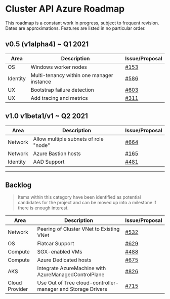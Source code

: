 # Cluster API Azure Roadmap

This roadmap is a constant work in progress, subject to frequent revision. Dates are approximations. Features are listed in no particular order.

## v0.5 (v1alpha4) ~ Q1 2021

|Area|Description|Issue/Proposal|
|--|--|--|
|OS|Windows worker nodes|[#153](https://github.com/kubernetes-sigs/cluster-api-provider-azure/issues/153)|
|Identity|Multi-tenancy within one manager instance|[#586](https://github.com/kubernetes-sigs/cluster-api-provider-azure/issues/586)|
|UX|Bootstrap failure detection|[#603](https://github.com/kubernetes-sigs/cluster-api-provider-azure/issues/603)|
|UX|Add tracing and metrics|[#311](https://github.com/kubernetes-sigs/cluster-api-provider-azure/issues/311)|

## v1.0 v1beta1/v1 ~ Q2 2021

|Area|Description|Issue/Proposal|
|--|--|--|
|Network|Allow multiple subnets of role "node"|[#664](https://github.com/kubernetes-sigs/cluster-api-provider-azure/issues/664)|
|Network|Azure Bastion hosts|[#165](https://github.com/kubernetes-sigs/cluster-api-provider-azure/issues/165)|
|Identity|AAD Support|[#481](https://github.com/kubernetes-sigs/cluster-api-provider-azure/issues/481)|
 ---

## Backlog

> Items within this category have been identified as potential candidates for the project
> and can be moved up into a milestone if there is enough interest.

|Area|Description|Issue/Proposal|
|--|--|--|
|Network|Peering of Cluster VNet to Existing VNet|[#532](https://github.com/kubernetes-sigs/cluster-api-provider-azure/issues/532)|
|OS|Flatcar Support|[#629](https://github.com/kubernetes-sigs/cluster-api-provider-azure/issues/629)|
|Compute|SGX-enabled VMs|[#488](https://github.com/kubernetes-sigs/cluster-api-provider-azure/issues/488)|
|Compute|Azure Dedicated hosts|[#675](https://github.com/kubernetes-sigs/cluster-api-provider-azure/issues/675)|
|AKS|Integrate AzureMachine with AzureManagedControlPlane|[#826](https://github.com/kubernetes-sigs/cluster-api-provider-azure/issues/826)|
|Cloud Provider|Use Out of Tree cloud-controller-manager and Storage Drivers|[#715](https://github.com/kubernetes-sigs/cluster-api-provider-azure/issues/715)|

